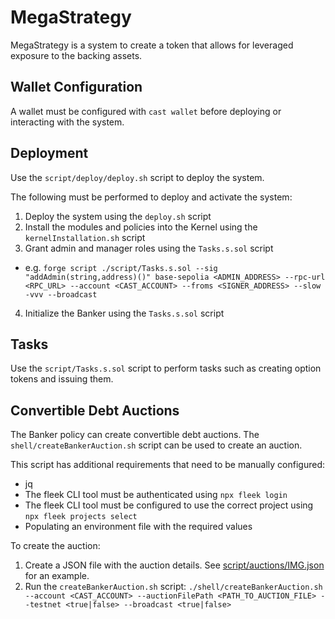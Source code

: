 # MegaStrategy

MegaStrategy is a system to create a token that allows for leveraged exposure to the backing assets.

## Wallet Configuration

A wallet must be configured with `cast wallet` before deploying or interacting with the system.

## Deployment

Use the `script/deploy/deploy.sh` script to deploy the system.

The following must be performed to deploy and activate the system:

1. Deploy the system using the `deploy.sh` script
2. Install the modules and policies into the Kernel using the `kernelInstallation.sh` script
3. Grant admin and manager roles using the `Tasks.s.sol` script

-   e.g. `forge script ./script/Tasks.s.sol --sig "addAdmin(string,address)()" base-sepolia <ADMIN_ADDRESS> --rpc-url <RPC_URL> --account <CAST_ACCOUNT> --froms <SIGNER_ADDRESS> --slow -vvv --broadcast`

4. Initialize the Banker using the `Tasks.s.sol` script

## Tasks

Use the `script/Tasks.s.sol` script to perform tasks such as creating option tokens and issuing them.

## Convertible Debt Auctions

The Banker policy can create convertible debt auctions. The `shell/createBankerAuction.sh` script can be used to create an auction.

This script has additional requirements that need to be manually configured:

-   jq
-   The fleek CLI tool must be authenticated using `npx fleek login`
-   The fleek CLI tool must be configured to use the correct project using `npx fleek projects select`
-   Populating an environment file with the required values

To create the auction:

1. Create a JSON file with the auction details. See [script/auctions/IMG.json](script/auctions/IMG.json) for an example.
2. Run the `createBankerAuction.sh` script: `./shell/createBankerAuction.sh --account <CAST_ACCOUNT> --auctionFilePath <PATH_TO_AUCTION_FILE> --testnet <true|false> --broadcast <true|false>`
